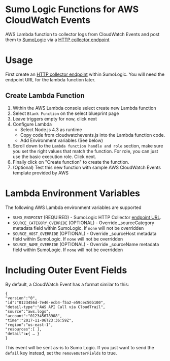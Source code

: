 # Sumo Logic Functions for AWS CloudWatch Events 

AWS Lambda function to collector logs from CloudWatch Events and post them to [SumoLogic](http://www.sumologic.com) via a [HTTP collector endpoint](http://help.sumologic.com/Send_Data/Sources/02Sources_for_Hosted_Collectors/HTTP_Source)


# Usage

First create an [HTTP collector endpoint](http://help.sumologic.com/Send_Data/Sources/02Sources_for_Hosted_Collectors/HTTP_Source) within SumoLogic. You will need the endpoint URL for the lambda function later.

## Create Lambda Function

1. Within the AWS Lambda console select create new Lambda function
2. Select `Blank Function` on the select blueprint page
3. Leave triggers empty for now, click next
4. Configure Lambda
   * Select Node.js 4.3 as runtime
   * Copy code from cloudwatchevents.js into the Lambda function code.
   * Add Environment variables (See below)
5. Scroll down to the `Lambda function handle and role` section, make sure you set the right values that match the function. For role, you can just use the basic execution role. Click next.
6. Finally click on "Create function" to create the function. 
7. (Optional) Test this new function with sample AWS CloudWatch Events template provided by AWS


# Lambda Environment Variables

The following AWS Lambda environment variables are supported

* `SUMO_ENDPOINT` (REQUIRED) - SumoLogic HTTP Collector [endpoint URL](http://help.sumologic.com/Send_Data/Sources/02Sources_for_Hosted_Collectors/HTTP_Source).
* `SOURCE_CATEGORY_OVERRIDE` (OPTIONAL) - Override _sourceCategory metadata field within SumoLogic. If `none` will not be overridden
* `SOURCE_HOST_OVERRIDE` (OPTIONAL) - Override _sourceHost metadata field within SumoLogic. If `none` will not be overridden
* `SOURCE_NAME_OVERRIDE` (OPTIONAL) - Override _sourceName metadata field within SumoLogic. If `none` will not be overridden

# Including Outer Event Fields
By default, a CloudWatch Event has a format similar to this: 

```
{
"version":"0",
"id":"0123456d-7e46-ecb4-f5a2-e59cec50b100",
"detail-type":"AWS API Call via CloudTrail",
"source":"aws.logs",
"account":"012345678908",
"time":"2017-11-06T23:36:59Z",
"region":"us-east-1",
"resources":[ ],
"detail":▶{ … }
} 
```

This event will be sent as-is to Sumo Logic. If you just want to send the ```defail``` key instead, set the ```removeOuterFields``` to true.
